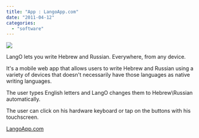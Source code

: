 ```yaml
---
title: "App : LangoApp.com"
date: "2011-04-12"
categories: 
  - "software"
---
```


[![](https://nurnachman.files.wordpress.com/2011/04/6243e-langoscr.png?w=275)](https://nurnachman.files.wordpress.com/2011/04/6243e-langoscr.png)

LangO lets you write Hebrew and Russian. Everywhere, from any device.  
  
It's a mobile web app that allows users to write Hebrew and Russian using a variety of devices that doesn't necessarily have those languages as native writing languages.  
  
The user types English letters and LangO changes them to Hebrew\\Russian automatically.  
  
The user can click on his hardware keyboard or tap on the buttons with his touchscreen.  
  

[LangoApp.com](http://langoapp.com/)
